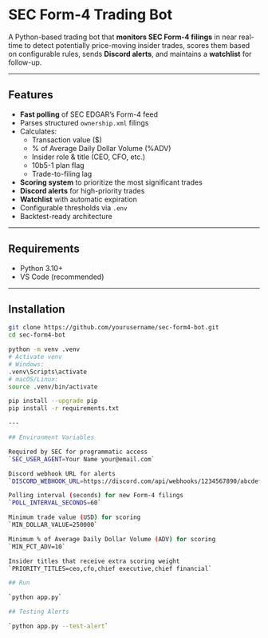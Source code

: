 # SEC Form-4 Trading Bot

A Python-based trading bot that **monitors SEC Form-4 filings** in near real-time to detect potentially price-moving insider trades, scores them based on configurable rules, sends **Discord alerts**, and maintains a **watchlist** for follow-up.

---

## Features
- **Fast polling** of SEC EDGAR’s Form-4 feed
- Parses structured `ownership.xml` filings
- Calculates:
  - Transaction value ($)
  - % of Average Daily Dollar Volume (%ADV)
  - Insider role & title (CEO, CFO, etc.)
  - 10b5-1 plan flag
  - Trade-to-filing lag
- **Scoring system** to prioritize the most significant trades
- **Discord alerts** for high-priority trades
- **Watchlist** with automatic expiration
- Configurable thresholds via `.env`
- Backtest-ready architecture

---

## Requirements

- Python 3.10+
- VS Code (recommended)

---

## Installation
```bash
git clone https://github.com/yourusername/sec-form4-bot.git
cd sec-form4-bot

python -m venv .venv
# Activate venv
# Windows:
.venv\Scripts\activate
# macOS/Linux:
source .venv/bin/activate

pip install --upgrade pip
pip install -r requirements.txt

---

## Environment Variables

Required by SEC for programmatic access  
`SEC_USER_AGENT=Your Name your@email.com`

Discord webhook URL for alerts  
`DISCORD_WEBHOOK_URL=https://discord.com/api/webhooks/1234567890/abcdefghijklmnopqrstuvwxyz`

Polling interval (seconds) for new Form-4 filings  
`POLL_INTERVAL_SECONDS=60`

Minimum trade value (USD) for scoring  
`MIN_DOLLAR_VALUE=250000`

Minimum % of Average Daily Dollar Volume (ADV) for scoring  
`MIN_PCT_ADV=10`

Insider titles that receive extra scoring weight  
`PRIORITY_TITLES=ceo,cfo,chief executive,chief financial`

## Run

`python app.py`

## Testing Alerts

`python app.py --test-alert`